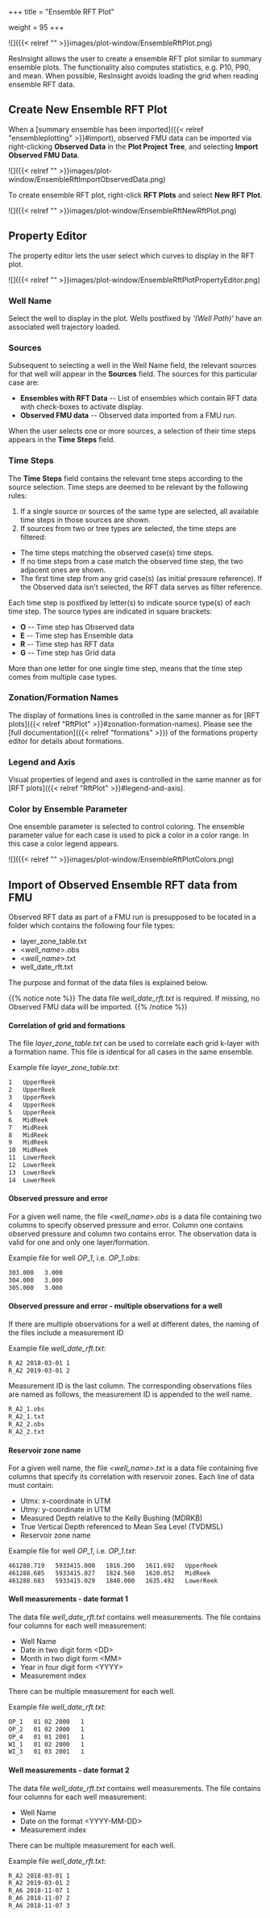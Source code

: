 +++
title = "Ensemble RFT Plot"

weight = 95
+++

![]({{< relref "" >}}images/plot-window/EnsembleRftPlot.png)

ResInsight allows the user to create a ensemble RFT plot similar to summary ensemble plots. 
The functionality also computes statistics, e.g. P10, P90, and mean.
When possible, ResInsight avoids loading the grid when reading ensemble RFT data.

## Create New Ensemble RFT Plot

When a [summary ensemble has been imported]({{< relref "ensembleplotting" >}}#import),
observed FMU data can be imported via right-clicking **Observed Data** in the **Plot Project Tree**, 
and selecting **Import Observed FMU Data**.

![]({{< relref "" >}}images/plot-window/EnsembleRftImportObservedData.png)

To create ensemble RFT plot, right-click **RFT Plots** and select **New RFT Plot**.

![]({{< relref "" >}}images/plot-window/EnsembleRftNewRftPlot.png)




## Property Editor
The property editor lets the user select which curves to display in the RFT plot.

![]({{< relref "" >}}images/plot-window/EnsembleRftPlotPropertyEditor.png)

### Well Name
Select the well to display in the plot. Wells postfixed by _'(Well Path)'_ have an associated well trajectory loaded.

### Sources
Subsequent to selecting a well in the Well Name field, the relevant sources for that well will appear in the **Sources** field. The sources for this particular case are: 

- **Ensembles with RFT Data** -- List of ensembles which contain RFT data with check-boxes to activate display.
- **Observed FMU data** -- Observed data imported from a FMU run.

When the user selects one or more sources, a selection of their time steps appears in the **Time Steps** field.

### Time Steps
The **Time Steps** field contains the relevant time steps according to the source selection. Time steps are deemed to be relevant by the following rules:

1. If a single source or sources of the same type are selected, all available time steps in those sources are shown.
2. If sources from two or tree types are selected, the time steps are filtered: 
  - The time steps matching the observed case(s) time steps.
  - If no time steps from a case match the observed time step, the two adjacent ones are shown.
  - The first time step from any grid case(s) (as initial pressure reference).
If the Observed data isn't selected, the RFT data serves as filter reference. 

Each time step is postfixed by letter(s) to indicate source type(s) of each time step. The source types are indicated in square brackets:

- **O** -- Time step has Observed data
- **E** -- Time step has Ensemble data
- **R** -- Time step has RFT data
- **G** -- Time step has Grid data

More than one letter for one single time step, means that the time step comes from multiple case types.

### Zonation/Formation Names
The display of formations lines is controlled in the same manner as for [RFT plots]({{< relref "RftPlot" >}}#zonation-formation-names).
Please see the [full documentation]({{< relref "formations" >}}) of the formations property editor for details about formations.

### Legend and Axis
Visual properties of legend and axes is controlled in the same manner as for [RFT plots]({{< relref "RftPlot" >}}#legend-and-axis).

### Color by Ensemble Parameter
One ensemble parameter is selected to control coloring. The ensemble parameter value for each case is used to pick a color in a color range. In this case a color legend appears.


![]({{< relref "" >}}images/plot-window/EnsembleRftPlotColors.png)


## Import of Observed Ensemble RFT data from FMU  
Observed RFT data as part of a FMU run is presupposed to be located in a folder which contains the following four file types: 

- layer_zone_table.txt
- \<*well_name*>.obs 
- \<*well_name*>.txt
- well_date_rft.txt

The purpose and format of the data files is explained below.

{{% notice note %}}
  The data file *well_date_rft.txt* is required. If missing, no Observed FMU data will be imported.
{{% /notice %}}




#### Correlation of grid and formations

The file *layer_zone_table.txt* can be used to correlate each grid k-layer with a formation name. 
This file is identical for all cases in the same ensemble.

Example file *layer_zone_table.txt*:
```txt
1   UpperReek
2   UpperReek
3   UpperReek
4   UpperReek
5   UpperReek
6   MidReek
7   MidReek
8   MidReek
9   MidReek
10  MidReek
11  LowerReek
12  LowerReek
13  LowerReek
14  LowerReek
```

#### Observed pressure and error
For a given well name, the file *\<well_name>.obs* is a data file containing two columns to specify observed pressure and error. 
Column one contains observed pressure and column two contains error. The observation data is valid for one and only one layer/formation.

Example file  for well *OP_1*, i.e. *OP_1.obs*:
```txt
303.000   3.000
304.000   3.000
305.000   3.000
```

#### Observed pressure and error - multiple observations for a well
If there are multiple observations for a well at different dates, the naming of the files include a measurement ID

Example file *well_date_rft.txt*:
```txt
R_A2 2018-03-01 1
R_A2 2019-03-01 2
```

Measurement ID is the last column. The corresponding observations files are named as follows, the measurement ID is appended to the well name.
```txt
R_A2_1.obs
R_A2_1.txt
R_A2_2.obs
R_A2_2.txt
```

#### Reservoir zone name
For a given well name, the file *\<well_name>.txt* is a data file containing five columns that specify its correlation with reservoir zones. 
Each line of data must contain:

- Utmx: x-coordinate in UTM
- Utmy: y-coordinate in UTM
- Measured Depth relative to the Kelly Bushing (MDRKB) 
- True Vertical Depth referenced to Mean Sea Level (TVDMSL) 
- Reservoir zone name

Example file for well *OP_1*, i.e. *OP_1.txt*:
```txt
461288.719   5933415.000   1816.200   1611.692   UpperReek
461288.685   5933415.027   1824.560   1620.052   MidReek
461288.683   5933415.029   1840.000   1635.492   LowerReek
```

#### Well measurements - date format 1
The data file *well_date_rft.txt* contains well measurements. The file contains four columns for each well measurement:

- Well Name
- Date in two digit form \<DD>
- Month in two digit form \<MM> 
- Year in four digit form \<YYYY>
- Measurement index

There can be multiple measurement for each well.

Example file *well_date_rft.txt*:
```txt
OP_1   01 02 2000   1
OP_2   01 02 2000   1
OP_4   01 01 2001   1
WI_1   01 02 2000   1
WI_3   01 03 2001   1
```

#### Well measurements - date format 2
The data file *well_date_rft.txt* contains well measurements. The file contains four columns for each well measurement:

- Well Name
- Date on the format \<YYYY-MM-DD>
- Measurement index

There can be multiple measurement for each well.

Example file *well_date_rft.txt*:
```txt
R_A2 2018-03-01 1
R_A2 2019-03-01 2
R_A6 2018-11-07 1
R_A6 2018-11-07 2
R_A6 2018-11-07 3
```
